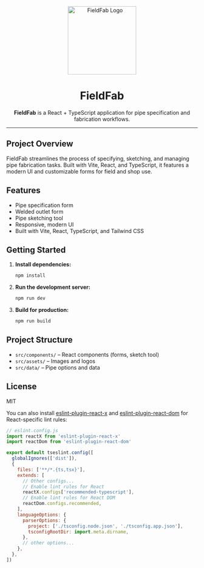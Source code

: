 
<div align="center">
  <img src="./src/assets/fieldfab-logo-main.png" alt="FieldFab Logo" width="180" />
  <h1>FieldFab</h1>
  <p><strong>FieldFab</strong> is a React + TypeScript application for pipe specification and fabrication workflows.</p>
</div>

---

## Project Overview

FieldFab streamlines the process of specifying, sketching, and managing pipe fabrication tasks. Built with Vite, React, and TypeScript, it features a modern UI and customizable forms for field and shop use.

## Features

- Pipe specification form
- Welded outlet form
- Pipe sketching tool
- Responsive, modern UI
- Built with Vite, React, TypeScript, and Tailwind CSS

## Getting Started

1. **Install dependencies:**
   ```sh
   npm install
   ```
2. **Run the development server:**
   ```sh
   npm run dev
   ```
3. **Build for production:**
   ```sh
   npm run build
   ```

## Project Structure

- `src/components/` – React components (forms, sketch tool)
- `src/assets/` – Images and logos
- `src/data/` – Pipe options and data

## License

MIT

You can also install [eslint-plugin-react-x](https://github.com/Rel1cx/eslint-react/tree/main/packages/plugins/eslint-plugin-react-x) and [eslint-plugin-react-dom](https://github.com/Rel1cx/eslint-react/tree/main/packages/plugins/eslint-plugin-react-dom) for React-specific lint rules:

```js
// eslint.config.js
import reactX from 'eslint-plugin-react-x'
import reactDom from 'eslint-plugin-react-dom'

export default tseslint.config([
  globalIgnores(['dist']),
  {
    files: ['**/*.{ts,tsx}'],
    extends: [
      // Other configs...
      // Enable lint rules for React
      reactX.configs['recommended-typescript'],
      // Enable lint rules for React DOM
      reactDom.configs.recommended,
    ],
    languageOptions: {
      parserOptions: {
        project: ['./tsconfig.node.json', './tsconfig.app.json'],
        tsconfigRootDir: import.meta.dirname,
      },
      // other options...
    },
  },
])
```
